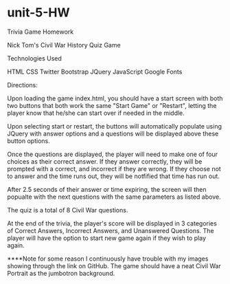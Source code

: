 # unit-5-HW
Trivia Game Homework

Nick Tom's Civil War History Quiz Game

Technologies Used

HTML
CSS
Twitter Bootstrap 
JQuery
JavaScript
Google Fonts

Directions:

Upon loading the game index.html, you should have a start screen with both two buttons that both work the same "Start Game" or "Restart",  letting the player know that he/she can start over if needed in the middle.

Upon selecting start or restart, the buttons will automatically populate using JQuery with answer options and a questions will be displayed above these button options.

Once the questions are displayed, the player will need to make one of four choices as their correct answer. If they answer correctly, they will be prompted with a correct, and incorrect if they are wrong. If they choose not to answer and the time runs out, they will be notfified that time has run out.

After 2.5 seconds of their answer or time expiring, the screen will then popualte with the next questions with the same parameters as listed above. 

The quiz is a total of 8 Civil War questions.

At the end of the trivia, the player's score will be displayed in 3 categories of Correct Answers, Incorrect Answers, and Unanswered Questions. The player will have the option to start new game again if they wish to play again.


****Note for some reason I continuously have trouble with my images showing through the link on GitHub. The game should have a neat Civil War Portrait as the jumbotron background.
